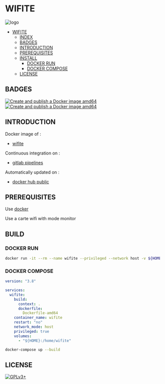 # WIFITE

![logo](https://assets.gitlab-static.net/uploads/-/system/project/avatar/12904488/kali-wifite.png)

- [WIFITE](#wifite)
  - [INDEX](#index)
  - [BADGES](#badges)
  - [INTRODUCTION](#introduction)
  - [PREREQUISITES](#prerequisites)
  - [INSTALL](#install)
    - [DOCKER RUN](#docker-run)
    - [DOCKER COMPOSE](#docker-compose)
  - [LICENSE](#license)

## BADGES

[![Create and publish a Docker image amd64](https://github.com/dark0ghost/wifite-docker/actions/workflows/build-docker.yml/badge.svg)](https://github.com/dark0ghost/wifite-docker/actions/workflows/build-docker.yml)
[![Create and publish a Docker image amd64](https://github.com/dark0ghost/wifite-docker/actions/workflows/build-docker.yml/badge.svg)](https://github.com/dark0ghost/wifite-docker/actions/workflows/build-docker.yml)

## INTRODUCTION

Docker image of :

- [wifite](https://github.com/derv82/wifite2)

Continuous integration on :

- [gitlab pipelines](https://gitlab.com/oda-alexandre/wifite/pipelines)

Automatically updated on :

- [docker hub public](https://hub.docker.com/r/alexandreoda/wifite)

## PREREQUISITES

Use [docker](https://www.docker.com)

Use a carte wifi with mode monitor

## BUILD

### DOCKER RUN

```bash
docker run -it --rm --name wifite --privileged --network host -v ${HOME}:/home/wifite ghcr.io/dark0ghost/wifite-docker:latest
```

### DOCKER COMPOSE

```yml
version: "3.8"

services:
  wifite:
    build:
      context: .
      dockerfile:
        Dockerfile-amd64
    container_name: wifite
    restart: "no"
    network_mode: host
    privileged: true
    volumes:
      - "${HOME}:/home/wifite"
```
```bash 
docker-compose up --build
```

## LICENSE

[![GPLv3+](http://gplv3.fsf.org/gplv3-127x51.png)](https://gitlab.com/oda-alexandre/wifite/blob/master/LICENSE)
